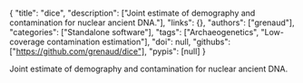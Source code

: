 {
  "title": "dice",
  "description": ["Joint estimate of demography and contamination for nuclear ancient DNA."],
  "links": {},
  "authors": ["grenaud"],
  "categories": ["Standalone software"],
  "tags": ["Archaeogenetics", "Low-coverage contamination estimation"],
  "doi": null,
  "githubs": ["https://github.com/grenaud/dice"],
  "pypis": [null]
}

<!-- Generated by csv2md.R – do not edit by hand -->

Joint estimate of demography and contamination for nuclear ancient DNA.